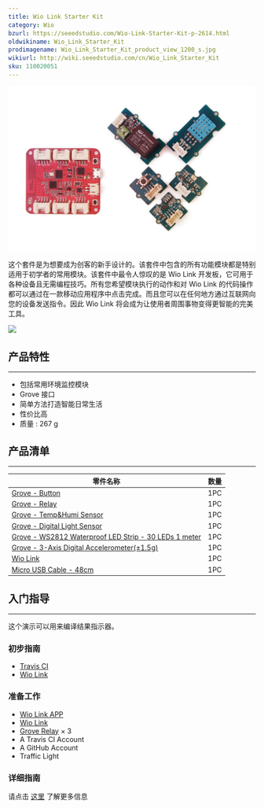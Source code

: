 ```yaml
---
title: Wio Link Starter Kit
category: Wio
bzurl: https://seeedstudio.com/Wio-Link-Starter-Kit-p-2614.html
oldwikiname: Wio_Link_Starter_Kit
prodimagename: Wio_Link_Starter_Kit_product_view_1200_s.jpg
wikiurl: http://wiki.seeedstudio.com/cn/Wio_Link_Starter_Kit
sku: 110020051
---
```


![](https://raw.githubusercontent.com/SeeedDocument/Wio_Link_Starter_Kit/master/img/Wio_Link_Starter_Kit_product_view_1200_s.jpg)

这个套件是为想要成为创客的新手设计的。该套件中包含的所有功能模块都是特别适用于初学者的常用模块。该套件中最令人惊叹的是 Wio Link 开发板，它可用于各种设备且无需编程技巧。所有您希望模块执行的动作和对 Wio Link 的代码操作都可以通过在一款移动应用程序中点击完成。而且您可以在任何地方通过互联网向您的设备发送指令。因此 Wio Link 将会成为让使用者周围事物变得更智能的完美工具。

[![](https://github.com/SeeedDocument/wiki_chinese/raw/master/docs/images/click_to_buy.PNG)](https://item.taobao.com/item.htm?spm=a230r.1.14.1.6fd81de5leF9HZ&id=534713304603&ns=1&abbucket=1#detail)

## 产品特性
--------

-   包括常用环境监控模块
-   Grove 接口
-   简单方法打造智能日常生活
-   性价比高
-   质量 : 267 g

## 产品清单
----------

| 零件名称                                                                                                           | 数量 |
|----------------------------------------------------------------------------------------------------------------------|----------|
| [Grove - Button](http://wiki.seeedstudio.com/cn/Grove-Button/)                                                                                      | 1PC     |
| [Grove - Relay](http://wiki.seeedstudio.com/cn/Grove-Relay/)                                             | 1PC     |
| [Grove - Temp&Humi Sensor](http://wiki.seeedstudio.com/cn/Grove-Temperature_and_Humidity_Sensor/)           | 1PC     |
| [Grove - Digital Light Sensor](http://wiki.seeedstudio.com/cn/Grove-Digital_Light_Sensor/) | 1PC     |
| [Grove - WS2812 Waterproof LED Strip - 30 LEDs 1 meter](https://www.seeedstudio.com/Digital-RGB-LED-Flexi-Strip-30-LED-1-Meter-p-1665.html)                                                                | 1PC     |
| [Grove - 3-Axis Digital Accelerometer(±1.5g)](http://wiki.seeedstudio.com/cn/Grove-3-Axis_Digital_Accelerometer-1.5g/)                              | 1PC     |
| [Wio Link](http://wiki.seeedstudio.com/cn/Wio_Link/)                                                                                                | 1PC     |
| [Micro USB Cable - 48cm](https://www.seeedstudio.com/Micro-USB-Cable-48cm-p-1475.html)             | 1PC     |

## 入门指导
-------------

这个演示可以用来编译结果指示器。

### 初步指南

-   [Travis CI](https://travis-ci.org/)
-   [Wio Link](http://wiki.seeedstudio.com/cn/Wio_Link/)

### 准备工作

-   [Wio Link APP](https://www.kickstarter.com/projects/seeed/wio-link-3-steps-5-minutes-build-your-iot-applicat)
-   [Wio Link](http://wiki.seeedstudio.com/cn/Wio_Link/)
-   [Grove Relay](http://wiki.seeedstudio.com/cn/Grove-Relay/) × 3
-   A Travis CI Account
-   A GitHub Account
-   Traffic Light

### 详细指南

请点击 [这里](http://www.seeedstudio.com/recipe/1068-traffic-light-indicates-travis-ci-compiled-results.html) 了解更多信息

<!-- This Markdown file was created from http://www.seeedstudio.com/wiki/Wio_Link_Starter_Kit -->
